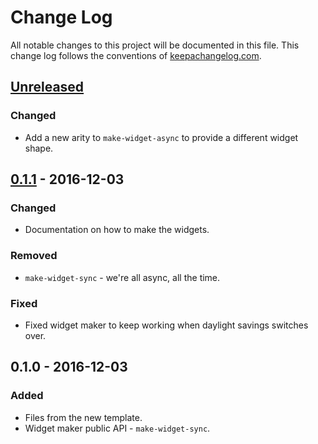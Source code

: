 # Change Log
All notable changes to this project will be documented in this file. This change log follows the conventions of [keepachangelog.com](http://keepachangelog.com/).

## [Unreleased]
### Changed
- Add a new arity to `make-widget-async` to provide a different widget shape.

## [0.1.1] - 2016-12-03
### Changed
- Documentation on how to make the widgets.

### Removed
- `make-widget-sync` - we're all async, all the time.

### Fixed
- Fixed widget maker to keep working when daylight savings switches over.

## 0.1.0 - 2016-12-03
### Added
- Files from the new template.
- Widget maker public API - `make-widget-sync`.

[Unreleased]: https://github.com/your-name/chp4/compare/0.1.1...HEAD
[0.1.1]: https://github.com/your-name/chp4/compare/0.1.0...0.1.1
